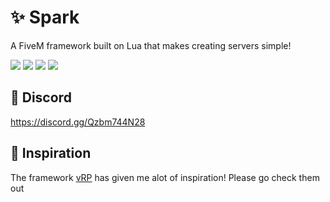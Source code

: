 # ✨ Spark

A FiveM framework built on Lua that makes creating servers simple!

![](https://img.shields.io/github/downloads/frackz/spark/total?logo=github)
![](https://img.shields.io/github/downloads/frackz/spark/latest/total?logo=github)
![](https://img.shields.io/github/contributors/frackz/spark?logo=github)
![](https://img.shields.io/github/v/release/frackz/spark?logo=github) 

## 💬 Discord
https://discord.gg/Qzbm744N28

## 🧐 Inspiration
The framework [vRP](https://github.com/vRP-framework/vRP) has given me alot of inspiration! Please go check them out
